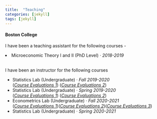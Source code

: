 ```yaml
---
title:  "Teaching"
categories: [jekyll]
tags: [jekyll]
---
```

<h4 id="boston college"><strong>Boston College</strong></h4>
<p>I have been a teaching assistant for the following courses -
 <li> Microeconomic Theory I and II (PhD Level)  &middot; <em>2018-2019</em>   
  <!---
<br />(<a href="" target="_blank">Course evaluations</a>)</p>
-->
  
<br>
 <br>

<p> I have been an instructor for the following courses 
  <!---
<br />(<a href="" target="_blank">Course evaluations</a>)</p>
-->
<ul>

 <li>Statistics Lab (Undergraduate) &middot; <em>Fall 2019-2020</em></li>(<a href="/files/ECON115007_2020F_Discussion Group--Statistics_Kritika_Goel_a306b28b-2e48-4f51-9449-f23f1e0648d4en-US.pdf" target="_blank"><em>Course Evaluations 1</em></a>) (<a href="/files/ECON115008_2020F_Discussion Group--Statistics_Kritika_Goel_8ab89e2c-8380-436e-8a2b-2740f667c08ben-US.pdf" target="_blank"><em>Course Evaluations 2</em></a>)
 
<li>Statistics Lab (Undergraduate) &middot; <em>Spring 2019-2020</em> </li>(<a href="/files/ECON115002_2020S_Discussion Group--Statistics_Kritika_Goel_42d60313-71a9-45d4-a104-d7bd8e207ffden-US.pdf" target="_blank"><em>Course Evaluations 1</em></a>) (<a href="/files/ECON115003_2020S_Discussion Group--Statistics_Kritika_Goel_a6be2abe-bad5-46e1-b0b0-e4306673e153en-US.pdf" target="_blank"><em>Course Evaluations 2</em></a>)
 

 <li>Econometrics Lab (Undergraduate) &middot; <em>Fall 2020-2021</em> </li>(<a href="/files/ECON222701_2021F_Discussion Group Econometric Methods_Kritika_Goel_d88a036d-49b3-472d-8601-e1dc37db6967en-US.pdf" target="_blank"><em>Course Evaluations 1</em></a>)(<a href="ECON222705_2021F_Discussion Group Econometric Methods_Kritika_Goel_ad218a29-3676-4466-b94b-3783e3e61891en-US.pdf" target="_blank"><em>Course Evaluations 2</em></a>)(<a href="ECON222708_2021F_Discussion Group Econometric Methods_Kritika_Goel_db409842-3510-424e-ad93-bfa47237442den-US.pdf" target="_blank"><em>Course Evaluations 3</em></a>)
 
 <li>Statistics Lab (Undergraduate) &middot; <em>Spring 2020-2021</em> </li>
 
<ul>

